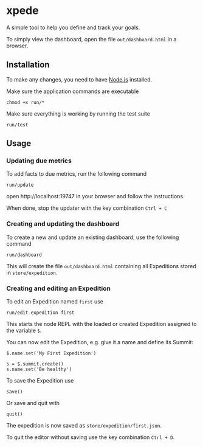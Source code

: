 # xpede

A simple tool to help you define and track your goals.

To simply view the dashboard, open the file `out/dashboard.html` in a browser.

## Installation

To make any changes, you need to have [Node.js](https://nodejs.org/) installed.

Make sure the application commands are executable

```
chmod +x run/*
```

Make sure everything is working by running the test suite

```
run/test
```

## Usage


### Updating due metrics

To add facts to due metrics, run the following command

```
run/update
```

open http://localhost:19747 in your browser and follow the instructions.

When done, stop the updater with the key combination `Ctrl + C`


### Creating and updating the dashboard

To create a new and update an existing dashboard, use the following command

```
run/dashboard
```

This will create the file `out/dashboard.html` containing all Expeditions stored in `store/expedition`.


### Creating and editing an Expedition

To edit an Expedition named `first` use

```
run/edit expedition first
```

This starts the node REPL with the loaded or created Expedition assigned to the variable `$`.

You can now edit the Expedition, e.g. give it a name and define its Summit:

```
$.name.set('My First Expedition')

s = $.summit.create()
s.name.set('Be healthy')
```

To save the Expedition use

```
save()
```

Or save and quit with 

```
quit()
```

The expedition is now saved as `store/expedition/first.json`.

To quit the editor without saving use the key combination `Ctrl + D`.